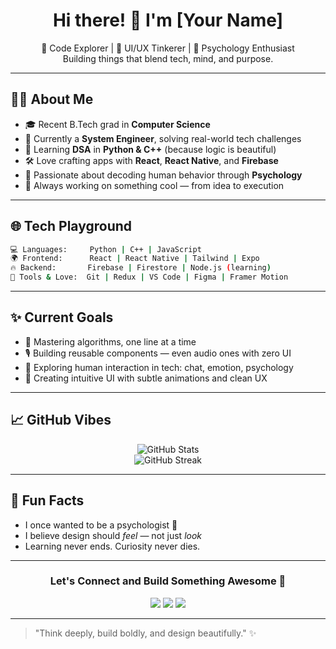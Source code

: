 <h1 align="center">Hi there! 👋 I'm [Your Name]</h1>

<p align="center">
  🚀 Code Explorer | 🎨 UI/UX Tinkerer | 🧠 Psychology Enthusiast <br>
  Building things that blend tech, mind, and purpose.
</p>

---

## 🧑‍💻 About Me

- 🎓 Recent B.Tech grad in **Computer Science**
- 💼 Currently a **System Engineer**, solving real-world tech challenges
- 🧠 Learning **DSA** in **Python & C++** (because logic is beautiful)
- 🛠️ Love crafting apps with **React**, **React Native**, and **Firebase**
- 🧩 Passionate about decoding human behavior through **Psychology**
- 🎯 Always working on something cool — from idea to execution

---

## 🌐 Tech Playground

```bash
💻 Languages:     Python | C++ | JavaScript
🌍 Frontend:      React | React Native | Tailwind | Expo
🔥 Backend:       Firebase | Firestore | Node.js (learning)
🧰 Tools & Love:  Git | Redux | VS Code | Figma | Framer Motion
```

---

## ✨ Current Goals

- 📘 Mastering algorithms, one line at a time
- 🎙️ Building reusable components — even audio ones with zero UI
- 💬 Exploring human interaction in tech: chat, emotion, psychology
- 🌱 Creating intuitive UI with subtle animations and clean UX

---

## 📈 GitHub Vibes

<p align="center">
  <img src="https://github-readme-stats.vercel.app/api?username=yourusername&show_icons=true&theme=radical" alt="GitHub Stats" />
  <br />
  <img src="https://github-readme-streak-stats.herokuapp.com?user=yourusername&theme=radical" alt="GitHub Streak" />
</p>

---

## 🧠 Fun Facts

- I once wanted to be a psychologist 👀
- I believe design should *feel* — not just *look*
- Learning never ends. Curiosity never dies.

---

<h3 align="center">Let's Connect and Build Something Awesome 🤝</h3>

<p align="center">
  <a href="https://www.linkedin.com/in/your-linkedin/"><img src="https://img.shields.io/badge/LinkedIn-blue?logo=linkedin&style=for-the-badge" /></a>
  <a href="mailto:youremail@example.com"><img src="https://img.shields.io/badge/Gmail-D14836?logo=gmail&style=for-the-badge&logoColor=white" /></a>
  <a href="https://your-portfolio.com"><img src="https://img.shields.io/badge/Portfolio-000?logo=githubpages&style=for-the-badge" /></a>
</p>

---

> "Think deeply, build boldly, and design beautifully." ✨
